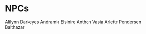 <!-- TITLE: NPCs -->
<!-- SUBTITLE: A quick summary of NPCs -->

# NPCs
Alilynn Darkeyes
Andramia Elsinire
Anthon Vasia
Arlette Pendersen
Balthazar
